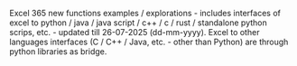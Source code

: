 Excel 365 new functions examples / explorations - includes interfaces of excel to python / java / java script / c++ / c / rust / standalone python scrips, etc. - updated till 26-07-2025 (dd-mm-yyyy). Excel to other languages interfaces (C / C++ / Java, etc. - other than Python) are through python libraries as bridge.
